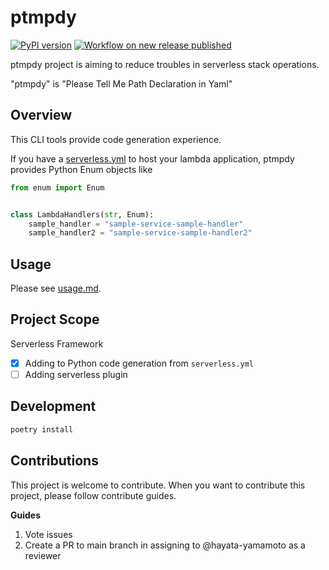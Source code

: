 # ptmpdy

[![PyPI version](https://badge.fury.io/py/ptmpdy.svg)](https://badge.fury.io/py/ptmpdy)
[![Workflow on new release published](https://github.com/hayata-yamamoto/ptmpdy/actions/workflows/pypi-publish.yml/badge.svg)](https://github.com/hayata-yamamoto/ptmpdy/actions/workflows/pypi-publish.yml)

ptmpdy project is aiming to reduce troubles in serverless stack operations.

"ptmpdy" is "Please Tell Me Path Declaration in Yaml"

## Overview

This CLI tools provide code generation experience.

If you have a [serverless.yml](tests/test_data/serverless.yml) to host your lambda application, ptmpdy provides Python Enum objects like

```python
from enum import Enum


class LambdaHandlers(str, Enum):
    sample_handler = "sample-service-sample-handler"
    sample_handler2 = "sample-service-sample-handler2"

```

## Usage

Please see [usage.md](docs/usage.md).

## Project Scope

Serverless Framework

- [x] Adding to Python code generation from `serverless.yml`
- [ ] Adding serverless plugin

## Development

```bash
poetry install
```

## Contributions

This project is welcome to contribute. When you want to contribute this project, please follow contribute guides.

**Guides**

1. Vote issues
2. Create a PR to main branch in assigning to @hayata-yamamoto as a reviewer
